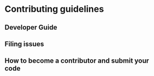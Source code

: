 # Contributing guidelines

## Developer Guide

## Filing issues

## How to become a contributor and submit your code


